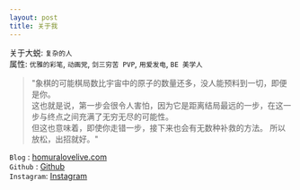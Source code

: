 ```yaml
---
layout: post
title: 关于我
---
```


关于大蜕:  `复杂的人`  
属性:  `优雅的彩笔`, `动画党`, `剑三穷苦 PVP`, `用爱发电`, `BE 美学人`  

> "象棋的可能棋局数比宇宙中的原子的数量还多，没人能预料到一切，即便是你。  
这也就是说，第一步会很令人害怕，因为它是距离结局最远的一步，在这一步与终点之间充满了无穷无尽的可能性。  
但这也意味着，即使你走错一步，接下来也会有无数种补救的方法。
所以放松，出招就好。"

`Blog`     : [homuralovelive.com](https://homuralovelive.com)  
`Github`   : [Github](https://github.com/sddtc)  
`Instagram`: [Instagram](https://www.instagram.com/sddtc_ch)  
